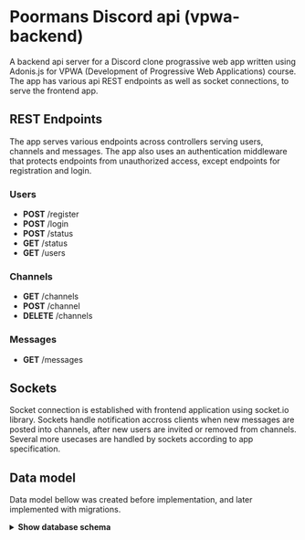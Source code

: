 # Poormans Discord api (vpwa-backend)

A backend api server for a Discord clone prograssive web app written using Adonis.js for VPWA (Development of Progressive Web Applications) course. The app has various api REST endpoints as well as socket connections, to serve the frontend app.

## REST Endpoints

The app serves various endpoints across controllers serving users, channels and messages. The app also uses an authentication middleware that protects endpoints from unauthorized access, except endpoints for registration and login.

### Users

- **POST** /register
- **POST** /login
- **POST** /status
- **GET** /status
- **GET** /users

### Channels

- **GET** /channels
- **POST** /channel
- **DELETE** /channels

### Messages

- **GET** /messages

## Sockets

Socket connection is established with frontend application using socket.io library. Sockets handle notification accross clients when new messages are posted into channels, after new users are invited or removed from channels. Several more usecases are handled by sockets according to app specification.

## Data model

Data model bellow was created before implementation, and later implemented with migrations.

<details>
<summary><b>Show database schema</b></summary>

![DB](db_vpwa.svg)

</details>
